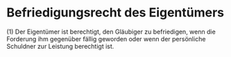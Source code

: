 # Befriedigungsrecht des Eigentümers

(1) Der Eigentümer ist berechtigt, den Gläubiger zu befriedigen, wenn die Forderung ihm gegenüber fällig geworden oder wenn der persönliche Schuldner zur Leistung berechtigt ist.